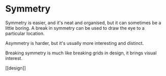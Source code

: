 # Symmetry

Symmetry is easier, and it's neat and organised, but it can sometimes be a little boring. A break in symmetry can be used to draw the eye to a particular location.

Asymmetry is harder, but it's usually more interesting and distinct.

Breaking symmetry is much like breaking grids in design, it brings visual interest.

[[design]]